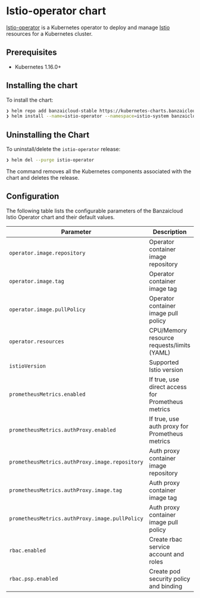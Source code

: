 # Istio-operator chart

[Istio-operator](https://github.com/banzaicloud/istio-operator) is a Kubernetes operator to deploy and manage [Istio](https://istio.io/) resources for a Kubernetes cluster.

## Prerequisites

- Kubernetes 1.16.0+

## Installing the chart

To install the chart:

```bash
❯ helm repo add banzaicloud-stable https://kubernetes-charts.banzaicloud.com
❯ helm install --name=istio-operator --namespace=istio-system banzaicloud-stable/istio-operator
```

## Uninstalling the Chart

To uninstall/delete the `istio-operator` release:

```bash
❯ helm del --purge istio-operator
```

The command removes all the Kubernetes components associated with the chart and deletes the release.

## Configuration

The following table lists the configurable parameters of the Banzaicloud Istio Operator chart and their default values.

Parameter | Description | Default
--------- | ----------- | -------
`operator.image.repository` | Operator container image repository | `banzaicloud/istio-operator`
`operator.image.tag` | Operator container image tag | `0.8.14`
`operator.image.pullPolicy` | Operator container image pull policy | `IfNotPresent`
`operator.resources` | CPU/Memory resource requests/limits (YAML) | Memory: `256Mi`, CPU: `200m`
`istioVersion` | Supported Istio version | `1.8`
`prometheusMetrics.enabled` | If true, use direct access for Prometheus metrics | `false`
`prometheusMetrics.authProxy.enabled` | If true, use auth proxy for Prometheus metrics | `true`
`prometheusMetrics.authProxy.image.repository` | Auth proxy container image repository | `gcr.io/kubebuilder/kube-rbac-proxy`
`prometheusMetrics.authProxy.image.tag` | Auth proxy container image tag | `v0.8.0`
`prometheusMetrics.authProxy.image.pullPolicy` | Auth proxy container image pull policy | `IfNotPresent`
`rbac.enabled` | Create rbac service account and roles | `true`
`rbac.psp.enabled` | Create pod security policy and binding | `false`

